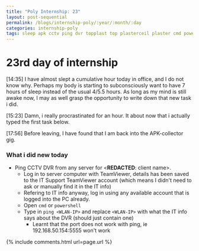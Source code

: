 ```yaml
---
title: "Poly Internship: 23"
layout: post-sequential
permalink: /blogs/internship-poly/:year/:month/:day
categories: internship-poly
tags: sleep apk cctv ping dvr topplast top plasterceil plaster cmd powershell wlan it info
---
```

# 23rd day of internship

<span class="timestamp">[14:35]</span> I have almost slept a cumulative hour today in office, and I do not know why. Perhaps my body is starting to subconsciously want to have 7 hours of sleep instead of the usual 4/5.5 hours. As long as my mind is still awake now, I may as well grasp the opportunity to write down that new task i did.

<span class="timestamp">[15:23]</span> Damn, i really procrastinated for an hour. It about now that i actually typed the first task below.

<span class="timestamp">[17:56]</span> Before leaving, I have found that I am back into the APK-collector gig.

### What i did new today
* Ping CCTV DVR from any server for <span class="disable-selection" ondblclick="this.innerHTML='Top Plasterceil Pte Ltd'">&lt;<b>REDACTED</b>: client name&gt;</span>.
    * Log in to server computer with TeamViewer, details has been saved to the IT Support TeamViewer account (which means I didn't need to ask or manually find it in the IT info)
    * Refering to IT info anyway, log in using any available account that is logged into the PC already.
    * Open `cmd` or `powershell`
    * Type in `ping <WLAN-IP>` and replace `<WLAN-IP>` with what the IT info says about the DVR (should just contain one)
        * Learnt that the port does not work with ping, ie 192.168.50.154:5555 won't work


{% include comments.html url=page.url %}
